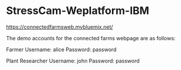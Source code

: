 # StressCam-Weplatform-IBM

https://connectedfarmsweb.mybluemix.net/

The demo accounts for the connected farms webpage are as follows:

Farmer
Username: alice
Password: password

Plant Researcher
Username: john
Password: password
